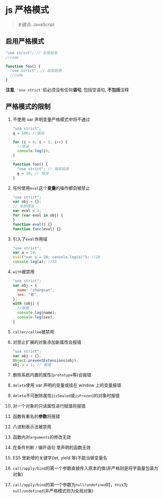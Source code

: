 # js 严格模式

> 关键词: JavaScript

## 启用严格模式

```js
"use strict"; // 全局启用
//code

function foo() {
  "use strict"; // 局部启用
  //code
}
```

**注意**, `'use strict'`前必须没有任何**语句**, 包括空语句, **不包括**注释

## 严格模式的限制

1. 不使用 var 声明变量严格模式中将不通过

   ```js
   "use strict";
   g = 100; //错误

   for (i = 0; i < 5; i++) {
     //错误
     console.log(i);
   }

   function foo() {
     "use strict"; // 局部启用
     g = 10; // 错误
   }
   ```

2. 任何使用`eval`这个**变量**的操作都会被禁止

   ```js
   "use strict";
   var obj = {};
   // 全部错误
   var eval = 3;
   for (var eval in obj) {
   }
   function eval() {}
   function func(eval) {}
   ```

3. 引入了`eval`作用域

   ```js
   "use strict";
   var a = 10;
   eval("var a = 20; console.log(a)"); //20
   console.log(a); //10
   ```

4. `with`被禁用

   ```js
   "use strict";
   var obj = {
     name: "zhangsan",
     sex: "男",
   };
   with (obj) {
     //报错
     console.log(name);
     console.log(sex);
   }
   ```

5. `caller/callee`被禁用
6. 对禁止扩展的对象添加新属性会报错

   ```js
   "use strict";
   var obj = {};
   Object.preventExtensions(obj);
   obj.a = 1; // 报错
   ```

7. 删除系统内置的属性(`prototype`等)会报错
8. `delete`使用 var 声明的变量或挂在 window 上的变量报错
9. `delete`不可删除属性(`isSealed`或`isFrozen`)的对象时报错
10. 对一个对象的只读属性进行赋值将报错
11. 函数有重名的**参数**将报错
12. 八进制表示法被禁用
13. 函数内对`arguments`的修改无效
14. 在条件判断 / 循环语句 里声明的函数无效
15. ES5 里新增的关键字(let, yield 等)不能当做变量名
16. `call/apply/bind`的第一个参数直接传入原本的值(非严格则是将字面量包装为对象)
17. `call/apply/bind`的第一个参数为`null/undefined`时，`this`为`null/undefined`(非严格模式则为全局对象)
